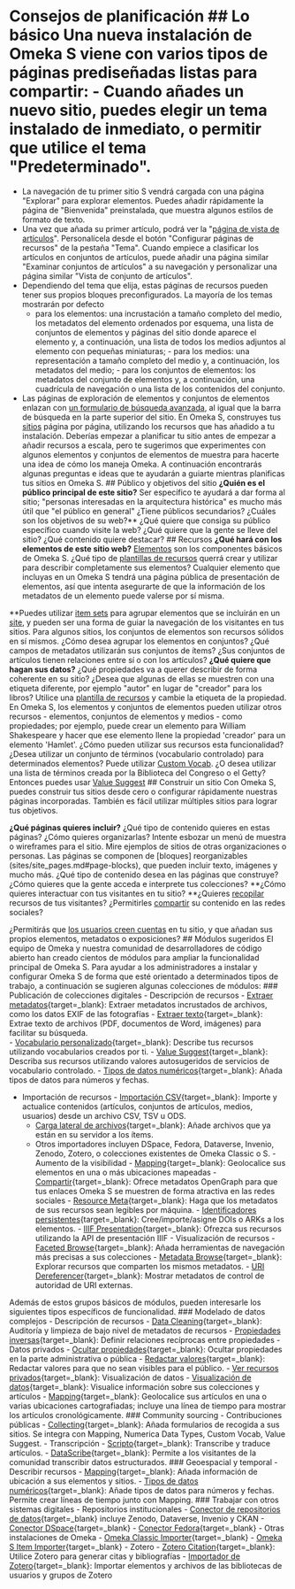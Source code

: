 # Consejos de planificación ## Lo básico Una nueva instalación de Omeka S viene con varios tipos de páginas prediseñadas listas para compartir: - Cuando añades un nuevo sitio, puedes elegir un tema instalado de inmediato, o permitir que utilice el tema "Predeterminado". 
- La navegación de tu primer sitio S vendrá cargada con una página "Explorar" para explorar elementos. Puedes añadir rápidamente la página de "Bienvenida" preinstalada, que muestra algunos estilos de formato de texto. 
- Una vez que añada su primer artículo, podrá ver la "[página de vista de artículos](content/items.md#public-views-for-items)". Personalícela desde el botón "Configurar páginas de recursos" de la pestaña "Tema". Cuando empiece a clasificar los artículos en conjuntos de artículos, puede añadir una página similar "Examinar conjuntos de artículos" a su navegación y personalizar una página similar "Vista de conjunto de artículos". 
- Dependiendo del tema que elija, estas páginas de recursos pueden tener sus propios bloques preconfigurados. La mayoría de los temas mostrarán por defecto 
	- para los elementos: una incrustación a tamaño completo del medio, los metadatos del elemento ordenados por esquema, una lista de conjuntos de elementos y páginas del sitio donde aparece el elemento y, a continuación, una lista de todos los medios adjuntos al elemento con pequeñas miniaturas; - para los medios: una representación a tamaño completo del medio y, a continuación, los metadatos del medio; - para los conjuntos de elementos: los metadatos del conjunto de elementos y, a continuación, una cuadrícula de navegación o una lista de los contenidos del conjunto.
- Las páginas de exploración de elementos y conjuntos de elementos enlazan con [un formulario de búsqueda avanzada](search.md#public-views), al igual que la barra de búsqueda en la parte superior del sitio. En Omeka S, construyes tus [sitios](sites/index.md) página por página, utilizando los recursos que has añadido a tu instalación. Deberías empezar a planificar tu sitio antes de empezar a añadir recursos a escala, pero te sugerimos que experimentes con algunos elementos y conjuntos de elementos de muestra para hacerte una idea de cómo los maneja Omeka. A continuación encontrarás algunas preguntas e ideas que te ayudarán a guiarte mientras planificas tus sitios en Omeka S. ## Público y objetivos del sitio **¿Quién es el público principal de este sitio?** Ser específico te ayudará a dar forma al sitio; "personas interesadas en la arquitectura histórica" es mucho más útil que "el público en general" ¿Tiene públicos secundarios? ¿Cuáles son los objetivos de su web?** ¿Qué quiere que consiga su público específico cuando visite la web? ¿Qué quiere que la gente se lleve del sitio? ¿Qué contenido quiere destacar? ## Recursos **¿Qué hará con los elementos de este sitio web?** [Elementos](content/items.md) son los componentes básicos de Omeka S. ¿Qué tipo de [plantillas de recursos](content/resource-template.md) querrá crear y utilizar para describir completamente sus elementos? Cualquier elemento que incluyas en un Omeka S tendrá una página pública de presentación de elementos, así que intenta asegurarte de que la información de los metadatos de un elemento puede valerse por sí misma. 

**Puedes utilizar [item sets](content/item-sets.md) para agrupar elementos que se incluirán en un [site](sites/index.md), y pueden ser una forma de guiar la navegación de los visitantes en tus sitios. Para algunos sitios, los conjuntos de elementos son recursos sólidos en sí mismos. ¿Cómo desea agrupar los elementos en conjuntos? ¿Qué campos de metadatos utilizarán sus conjuntos de ítems? ¿Sus conjuntos de artículos tienen relaciones entre sí o con los artículos? **¿Qué quiere que hagan sus datos?** ¿Qué propiedades va a querer describir de forma coherente en su sitio? ¿Desea que algunas de ellas se muestren con una etiqueta diferente, por ejemplo "autor" en lugar de "creador" para los libros? Utilice una [plantilla de recursos](content/resource-template.md) y cambie la etiqueta de la propiedad. En Omeka S, los elementos y conjuntos de elementos pueden utilizar otros recursos - elementos, conjuntos de elementos y medios - como propiedades; por ejemplo, puede crear un elemento para William Shakespeare y hacer que ese elemento llene la propiedad 'creador' para un elemento 'Hamlet'. ¿Cómo pueden utilizar sus recursos esta funcionalidad? ¿Desea utilizar un conjunto de términos (vocabulario controlado) para determinados elementos? Puede utilizar [Custom Vocab](modules/customvocab.md). ¿O desea utilizar una lista de términos creada por la Biblioteca del Congreso o el Getty? Entonces puedes usar [Value Suggest](modules/valuesuggest.md) ## Construir un sitio Con Omeka S, puedes construir tus sitios desde cero o configurar rápidamente nuestras páginas incorporadas. También es fácil utilizar múltiples sitios para lograr tus objetivos. 

**¿Qué páginas quieres incluir?** ¿Qué tipo de contenido quieres en estas páginas? ¿Cómo quieres organizarlas? Intente esbozar un menú de muestra o wireframes para el sitio. Mire ejemplos de sitios de otras organizaciones o personas. Las páginas se componen de [bloques] reorganizables (sites/site_pages.md#page-blocks), que pueden incluir texto, imágenes y mucho más. ¿Qué tipo de contenido desea en las páginas que construye? ¿Cómo quieres que la gente acceda e interprete tus colecciones? **¿Cómo quieres interactuar con tus visitantes en tu sitio? **¿Quieres [recopilar](modules/collecting.md) recursos de tus visitantes? ¿Permitirles [compartir](modules/sharing.md) su contenido en las redes sociales? 

¿Permitirás que [los usuarios creen cuentas](admin/users.md) en tu sitio, y que añadan sus propios elementos, metadatos o exposiciones? ## Módulos sugeridos El equipo de Omeka y nuestra comunidad de desarrolladores de código abierto han creado cientos de módulos para ampliar la funcionalidad principal de Omeka S. Para ayudar a los administradores a instalar y configurar Omeka S de forma que esté orientado a determinados tipos de trabajo, a continuación se sugieren algunas colecciones de módulos: ### Publicación de colecciones digitales - Descripción de recursos - [Extraer metadatos](https://omeka.org/s/modules/ExtractMetadata/){target=_blank}: Extraer metadatos incrustados de archivos, como los datos EXIF de las fotografías - [Extraer texto](https://omeka.org/s/modules/ExtractText/){target=_blank}: Extrae texto de archivos (PDF, documentos de Word, imágenes) para facilitar su búsqueda.   
    - [Vocabulario personalizado](https://omeka.org/s/modules/CustomVocab/){target=_blank}: Describe tus recursos utilizando vocabularios creados por ti. - [Value Suggest](https://omeka.org/s/modules/ValueSuggest/){target=_blank}: Describa sus recursos utilizando valores autosugeridos de servicios de vocabulario controlado. 
    - [Tipos de datos numéricos](https://omeka.org/s/modules/NumericDataTypes/){target=_blank}: Añada tipos de datos para números y fechas. 
- Importación de recursos - [Importación CSV](https://omeka.org/s/modules/CSVImport/){target=_blank}: Importe y actualice contenidos (artículos, conjuntos de artículos, medios, usuarios) desde un archivo CSV, TSV u ODS. 
    - [Carga lateral de archivos](https://omeka.org/s/modules/FileSideload/){target=_blank}: Añade archivos que ya están en su servidor a los ítems. 
    - Otros importadores incluyen DSpace, Fedora, Dataverse, Invenio, Zenodo, Zotero, o colecciones existentes de Omeka Classic o S. - Aumento de la visibilidad - [Mapping](https://omeka.org/s/modules/Mapping/){target=_blank}: Geolocalice sus elementos en una o más ubicaciones mapeadas - [Compartir](https://omeka.org/s/modules/Sharing/){target=_blank}: Ofrece metadatos OpenGraph para que tus enlaces Omeka S se muestren de forma atractiva en las redes sociales - [Resource Meta](https://omeka.org/s/modules/ResourceMeta/){target=_blank}: Haga que los metadatos de sus recursos sean legibles por máquina. - [Identificadores persistentes](https://omeka.org/s/modules/PersistentIdentifiers/){target=_blank}: Cree/importe/asigne DOIs o ARKs a los elementos. - [IIIF Presentation](https://omeka.org/s/modules/IiifPresentation/){target=_blank}: Ofrezca sus recursos utilizando la API de presentación IIIF - Visualización de recursos - [Faceted Browse](https://omeka.org/s/modules/FacetedBrowse/){target=_blank}: Añada herramientas de navegación más precisas a sus colecciones - [Metadata Browse](https://omeka.org/s/modules/MetadataBrowse/){target=_blank}: Explorar recursos que comparten los mismos metadatos. - [URI Dereferencer](https://omeka.org/s/modules/UriDereferencer/){target=_blank}: Mostrar metadatos de control de autoridad de URI externas. 

Además de estos grupos básicos de módulos, pueden interesarle los siguientes tipos específicos de funcionalidad. ### Modelado de datos complejos - Descripción de recursos - [Data Cleaning](https://omeka.org/s/modules/DataCleaning/){target=_blank}: Auditoría y limpieza de bajo nivel de metadatos de recursos - [Propiedades inversas](https://omeka.org/s/modules/InverseProperties/){target=_blank}: Definir relaciones recíprocas entre propiedades - Datos privados - [Ocultar propiedades](https://omeka.org/s/modules/HideProperties/){target=_blank}: Ocultar propiedades en la parte administrativa o pública - [Redactar valores](https://omeka.org/s/modules/RedactValues/){target=_blank}: Redactar valores para que no sean visibles para el público. - [Ver recursos privados](https://omeka.org/s/modules/ViewPrivateResources/){target=_blank}: Visualización de datos - [Visualización de datos](https://omeka.org/s/modules/Datavis/){target=_blank}: Visualice información sobre sus colecciones y artículos - [Mapping](https://omeka.org/s/modules/Mapping/){target=_blank}: Geolocalice sus artículos en una o varias ubicaciones cartografiadas; incluye una línea de tiempo para mostrar los artículos cronológicamente. ### Community sourcing - Contribuciones públicas - [Collecting](https://omeka.org/s/modules/Collecting/){target=_blank}: Añada formularios de recogida a sus sitios. Se integra con Mapping, Numerica Data Types, Custom Vocab, Value Suggest. - Transcripción - [Scripto](https://omeka.org/s/modules/Scripto/){target=_blank}: Transcribe y traduce artículos. - [DataScribe](https://omeka.org/s/modules/Datascribe/){target=_blank}: Permite a los visitantes de la comunidad transcribir datos estructurados. ### Geoespacial y temporal - Describir recursos - [Mapping](https://omeka.org/s/modules/Mapping/){target=_blank}: Añada información de ubicación a sus elementos y sitios. - [Tipos de datos numéricos](https://omeka.org/s/modules/NumericDataTypes/){target=_blank}: Añade tipos de datos para números y fechas. Permite crear líneas de tiempo junto con Mapping. ### Trabajar con otros sistemas digitales - Repositorios institucionales - [Conector de repositorios de datos](https://omeka.org/s/modules/DataRepositoryConnector/){target=_blank} incluye Zenodo, Dataverse, Invenio y CKAN - [Conector DSpace](https://omeka.org/s/modules/DspaceConnector/){target=_blank} - [Conector Fedora](https://omeka.org/s/modules/FedoraConnector/){target=_blank} - Otras instalaciones de Omeka - [Omeka Classic Importer](https://omeka.org/s/modules/Omeka2Importer/){target=_blank} - [Omeka S Item Importer](https://omeka.org/s/modules/Osii/){target=_blank} - Zotero - [Zotero Citation](https://omeka.org/s/modules/ZoteroCitations/){target=_blank}: Utilice Zotero para generar citas y bibliografías - [Importador de Zotero](https://omeka.org/s/modules/ZoteroImport){target=_blank}: Importar elementos y archivos de las bibliotecas de usuarios y grupos de Zotero